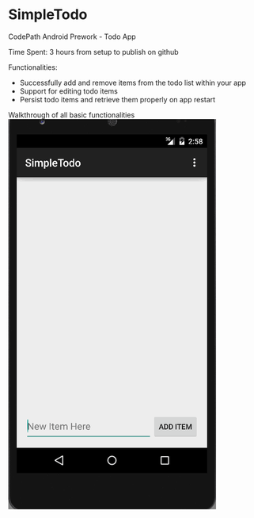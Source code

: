 # SimpleTodo
CodePath Android Prework - Todo App

Time Spent: 3 hours from setup to publish on github

Functionalities:
- Successfully add and remove items from the todo list within your app
- Support for editing todo items
- Persist todo items and retrieve them properly on app restart


Walkthrough of all basic functionalities
![alt tag](walkthrough_V0.gif)